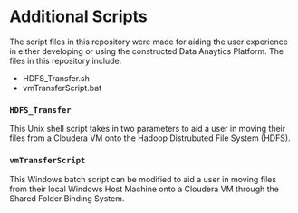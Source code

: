 # Additional Scripts

The script files in this repository were made for aiding the user experience in either developing or using the constructed Data Anaytics Platform. The files in this repository include: 
+ HDFS_Transfer.sh
+ vmTransferScript.bat

### ```HDFS_Transfer```

This Unix shell script takes in two parameters to aid a user in moving their files from a Cloudera VM onto the Hadoop Distrubuted File System (HDFS).

### ```vmTransferScript```

This Windows batch script can be modified to aid a user in moving files from their local Windows Host Machine onto a Cloudera VM through the Shared Folder Binding System.
